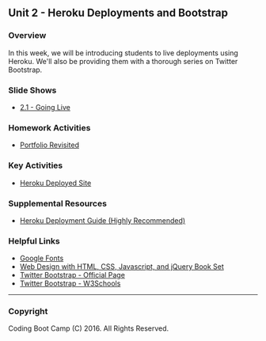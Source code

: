 ## Unit 2 - Heroku Deployments and Bootstrap

### Overview
In this week, we will be introducing students to live deployments using Heroku. We'll also be providing them with a thorough series on Twitter Bootstrap.

### Slide Shows
* [2.1 - Going Live](1-Class-Content/2.1/Slide-Shows)



### Homework Activities
* [Portfolio Revisited](2-Homework/Instructions/homework-instructions.md)

### Key Activities
* [Heroku Deployed Site](1-Class-Content/2.1/Activities/3-HerokuDeployedSite)


### Supplemental Resources
* [Heroku Deployment Guide (Highly Recommended)](1-Class-Content/2.1/Supplemental/HerokuGuide/)

### Helpful Links
* [Google Fonts](https://www.google.com/fonts)
* [Web Design with HTML, CSS, Javascript, and jQuery Book Set](http://www.amazon.com/Web-Design-HTML-JavaScript-jQuery/dp/1118907442)
* [Twitter Bootstrap - Official Page](http://getbootstrap.com/)
* [Twitter Bootstrap - W3Schools](http://www.w3schools.com/bootstrap/bootstrap_get_started.asp)

-------

### Copyright
Coding Boot Camp (C) 2016. All Rights Reserved.
